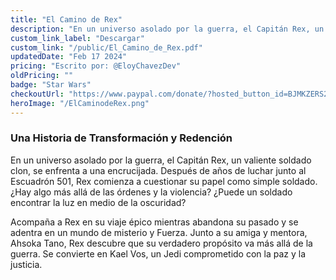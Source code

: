 ```yaml
---
title: "El Camino de Rex"
description: "En un universo asolado por la guerra, el Capitán Rex, un valiente soldado clon, se enfrenta a una encrucijada. Después de años de luchar junto al Escuadrón 501, Rex comienza a cuestionar su papel como simple soldado."
custom_link_label: "Descargar"
custom_link: "/public/El_Camino_de_Rex.pdf"
updatedDate: "Feb 17 2024"
pricing: "Escrito por: @EloyChavezDev"
oldPricing: ""
badge: "Star Wars"
checkoutUrl: "https://www.paypal.com/donate/?hosted_button_id=BJMKZERS2JH4W"
heroImage: "/ElCaminodeRex.png"
---
```

### Una Historia de Transformación y Redención
En un universo asolado por la guerra, el Capitán Rex, un valiente soldado clon, se enfrenta a una encrucijada. Después de años de luchar junto al Escuadrón 501, Rex comienza a cuestionar su papel como simple soldado. 
¿Hay algo más allá de las órdenes y la violencia? 
¿Puede un soldado encontrar la luz en medio de la oscuridad?

Acompaña a Rex en su viaje épico mientras abandona su pasado y se adentra en un mundo de misterio y Fuerza. Junto a su amiga y mentora, Ahsoka Tano, Rex descubre que su verdadero propósito va más allá de la guerra. Se convierte en Kael Vos, un Jedi comprometido con la paz y la justicia.